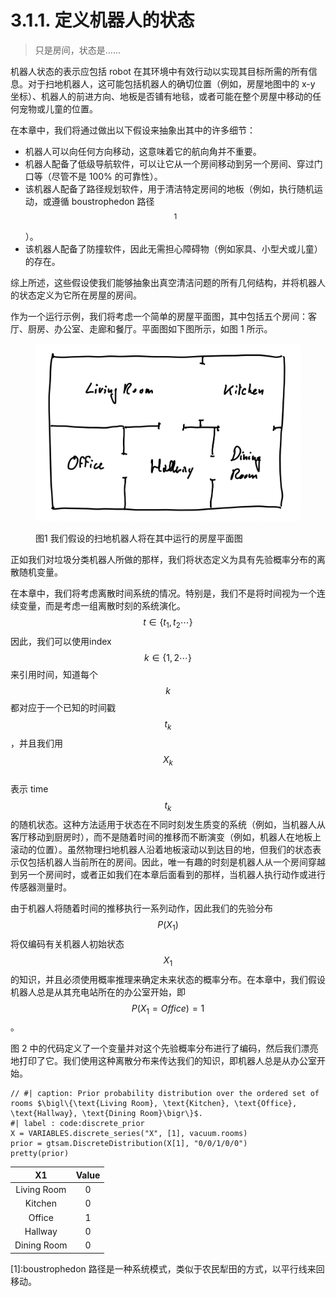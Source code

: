 # 3.1.1. 定义机器人的状态

> 只是房间，状态是......

机器人状态的表示应包括 robot 在其环境中有效行动以实现其目标所需的所有信息。对于扫地机器人，这可能包括机器人的确切位置（例如，房屋地图中的 x-y 坐标）、机器人的前进方向、地板是否铺有地毯，或者可能在整个房屋中移动的任何宠物或儿童的位置。

在本章中，我们将通过做出以下假设来抽象出其中的许多细节：

* 机器人可以向任何方向移动，这意味着它的航向角并不重要。
* 机器人配备了低级导航软件，可以让它从一个房间移动到另一个房间、穿过门口等（尽管不是 100% 的可靠性）。
* 该机器人配备了路径规划软件，用于清洁特定房间的地板（例如，执行随机运动，或遵循 boustrophedon 路径$$^1$$）。
* 该机器人配备了防撞软件，因此无需担心障碍物（例如家具、小型犬或儿童）的存在。

综上所述，这些假设使我们能够抽象出真空清洁问题的所有几何结构，并将机器人的状态定义为它所在房屋的房间。

作为一个运行示例，我们将考虑一个简单的房屋平面图，其中包括五个房间：客厅、厨房、办公室、走廊和餐厅。平面图如下图所示，如图 1 所示。

<figure><img src="../../.gitbook/assets/image (1).png" alt=""><figcaption><p>图1 我们假设的扫地机器人将在其中运行的房屋平面图</p></figcaption></figure>

正如我们对垃圾分类机器人所做的那样，我们将状态定义为具有先验概率分布的离散随机变量。

在本章中，我们将考虑离散时间系统的情况。特别是，我们不是将时间视为一个连续变量，而是考虑一组离散时刻的系统演化。$$t \in \{t_1,t_2 \cdots \}$$
&#x20;因此，我们可以使用index$$k \in \{1,2 \cdots \}$$
来引用时间，知道每个$$k$$
都对应于一个已知的时间戳$$t_k$$
，并且我们用$$X_k$$
\
表示 time$$t_k$$
的随机状态。这种方法适用于状态在不同时刻发生质变的系统（例如，当机器人从客厅移动到厨房时），而不是随着时间的推移而不断演变（例如，机器人在地板上滚动的位置）。虽然物理扫地机器人沿着地板滚动以到达目的地，但我们的状态表示仅包括机器人当前所在的房间。因此，唯一有趣的时刻是机器人从一个房间穿越到另一个房间时，或者正如我们在本章后面看到的那样，当机器人执行动作或进行传感器测量时。

由于机器人将随着时间的推移执行一系列动作，因此我们的先验分布$$P(X_1)$$
将仅编码有关机器人初始状态$$X_1$$
的知识，并且必须使用概率推理来确定未来状态的概率分布。在本章中，我们假设机器人总是从其充电站所在的办公室开始，即$$P(X_1=Office)=1$$。

图 2 中的代码定义了一个变量并对这个先验概率分布进行了编码，然后我们漂亮地打印了它。我们使用这种离散分布来传达我们的知识，即机器人总是从办公室开始。

```
// #| caption: Prior probability distribution over the ordered set of rooms $\bigl\{\text{Living Room}, \text{Kitchen}, \text{Office}, \text{Hallway}, \text{Dining Room}\bigr\}$.
#| label : code:discrete_prior
X = VARIABLES.discrete_series("X", [1], vacuum.rooms)
prior = gtsam.DiscreteDistribution(X[1], "0/0/1/0/0")
pretty(prior)
```

|      X1     | Value |
| :---------: | :---: |
| Living Room |   0   |
|   Kitchen   |   0   |
|    Office   |   1   |
|   Hallway   |   0   |
| Dining Room |   0   |

\[1]:boustrophedon 路径是一种系统模式，类似于农民犁田的方式，以平行线来回移动。
